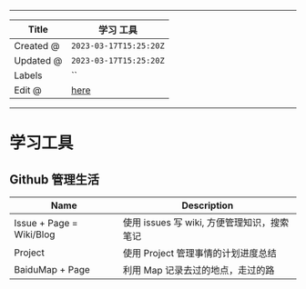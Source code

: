 -----

| Title     | 学习 工具                                           |
| --------- | ----------------------------------------------- |
| Created @ | `2023-03-17T15:25:20Z`                          |
| Updated @ | `2023-03-17T15:25:20Z`                          |
| Labels    | \`\`                                            |
| Edit @    | [here](https://github.com/junxnone/s/issues/10) |

-----

# 学习工具

## Github 管理生活

| Name                     | Description                   |
| ------------------------ | ----------------------------- |
| Issue + Page = Wiki/Blog | 使用 issues 写 wiki, 方便管理知识，搜索笔记 |
| Project                  | 使用 Project 管理事情的计划进度总结        |
| BaiduMap + Page          | 利用 Map 记录去过的地点，走过的路           |
